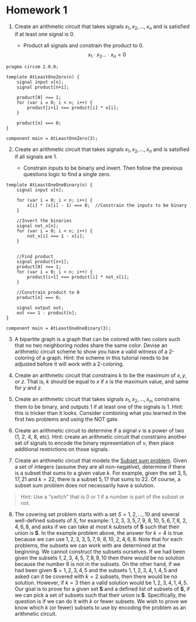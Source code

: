 # Homework 1

1. Create an arithmetic circuit that takes signals $x_1, x_2, …, x_n$ and is satisfied if at least one signal is 0.

   - Product all signals and constrain the product to 0. $$x_1 \cdot x_2...\cdot x_n=0$$

```circom
pragma circom 2.0.0;

template AtLeastOneZero(n) {
    signal input x[n];
    signal product[n+1];

    product[0] <== 1;
    for (var i = 0; i < n; i++) {
        product[i+1] <== product[i] * x[i];
    }

    product[n] === 0;
}

component main = AtLeastOneZero(3);
```

2. Create an arithmetic circuit that takes signals $x_1, x_2, …, x_n$ and is satsified if all signals are 1.

   - Constrain inputs to be binariy and invert. Then follow the previous questions logic to find a single zero.

```circom
template AtLeastOneOneBinary(n) {
    signal input x[n];

    for (var i = 0; i < n; i++) {
        x[i] * (x[i] - 1) === 0;  //Constrain the inputs to be binary
    }

    //Invert the binaries
    signal not_x[n];
    for (var i = 0; i < n; i++) {
        not_x[i] <== 1 - x[i];
    }


    //Find product
    signal product[n+1];
    product[0] <== 1;
    for (var i = 0; i < n; i++) {
        product[i+1] <== product[i] * not_x[i];
    }

    //Constrain product to 0
    product[n] === 0;

    signal output out;
    out <== 1 - product[n];
}

component main = AtLeastOneOneBinary(3);

```

3. A bipartite graph is a graph that can be colored with two colors such that no two neighboring nodes share the same color. Devise an arithmetic circuit scheme to show you have a valid witness of a 2-coloring of a graph. Hint: the scheme in this tutorial needs to be adjusted before it will work with a 2-coloring.

4. Create an arithmetic circuit that constrains k to be the maximum of $x, y$, or $z$. That is, $k$ should be equal to $x$ if $x$ is the maximum value, and same for $y$ and $z$.

5. Create an arithmetic circuit that takes signals $x_1, x_2, …, x_n$, constrains them to be binary, and outputs 1 if at least one of the signals is 1. Hint: this is tricker than it looks. Consider combining what you learned in the first two problems and using the NOT gate.

6. Create an arithmetic circuit to determine if a signal $v$ is a power of two (1, 2, 4, 8, etc). Hint: create an arithmetic circuit that constrains another set of signals to encode the binary representation of $v$, then place additional restrictions on those signals.

7. Create an arithmetic circuit that models the [Subset sum problem](https://en.wikipedia.org/wiki/Subset_sum_problem). Given a set of integers (assume they are all non-negative), determine if there is a subset that sums to a given value $k$. For example, given the set ${3,5,17,21}$ and $k=22$, there is a subset ${5,17}$ that sums to $22$. Of course, a subset sum problem does not necessarily have a solution.

> Hint: Use a “switch” that is 0 or 1 if a number is part of the subset or not.

8. The covering set problem starts with a set $S={1,2,...,10}$ and several well-defined subsets of $S$, for example: ${1,2,3}$, ${3,5,7,9}$, ${8,10}$, ${5,6,7,8}$, ${2,4,6,8}$, and asks if we can take at most $k$ subsets of $\mathbf{S}$ such that their union is $\mathbf{S}$. In the example problem above, the answer for $k=4$ is true because we can use ${1,2,3}$, ${3,5,7,9}$, ${8,10}$, ${2,4,6,8}$. Note that for each problems, the subsets we can work with are determined at the beginning. We cannot construct the subsets ourselves. If we had been given the subsets ${1,2,3}$, ${4,5}$, ${7,8,9,10}$ then there would be no solution because the number $6$ is not in the subsets. On the other hand, if we had been given $\mathbf{S}={1,2,3,4,5}$ and the subsets ${1},{1,2},{3,4},{1,4,5}$ and asked can it be covered with $k=2$ subsets, then there would be no solution. However, if $k=3$ then a valid solution would be ${1,2},{3,4},{1,4,5}$. Our goal is to prove for a given set $\mathbf{S}$ and a defined list of subsets of $\mathbf{S}$, if we can pick a set of subsets such that their union is $\mathbf{S}$. Specifically, the question is if we can do it with $k$ or fewer subsets. We wish to prove we know which $k$ (or fewer) subsets to use by encoding the problem as an arithmetic circuit.
